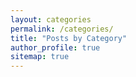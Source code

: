 ```yaml
---
layout: categories
permalink: /categories/
title: "Posts by Category"
author_profile: true
sitemap: true
---
```

